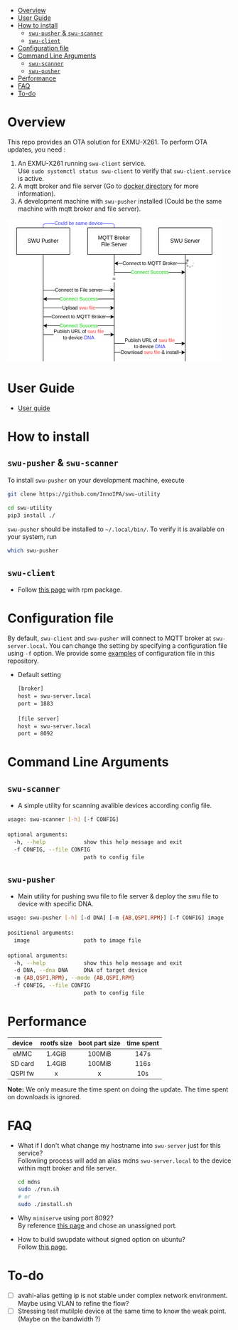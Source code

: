 - [Overview](#overview)
- [User Guide](#user-guide)
- [How to install](#how-to-install)
  - [`swu-pusher` \& `swu-scanner`](#swu-pusher--swu-scanner)
  - [`swu-client`](#swu-client)
- [Configuration file](#configuration-file)
- [Command Line Arguments](#command-line-arguments)
  - [`swu-scanner`](#swu-scanner)
  - [`swu-pusher`](#swu-pusher)
- [Performance](#performance)
- [FAQ](#faq)
- [To-do](#to-do)

# Overview
This repo provides an OTA solution for EXMU-X261. To perform OTA updates, you need :

1. An EXMU-X261 running `swu-client` service.  
  Use `sudo systemctl status swu-client` to verify that `swu-client.service` is active.
2. A mqtt broker and file server (Go to  [docker directory](https://github.com/InnoIPA/swu-utility/tree/main/docker) for more information).
3. A development machine with `swu-pusher` installed (Could be the same machine with mqtt broker and file server).

![](./docs/workflow.drawio.png)

# User Guide

- [User guide](https://github.com/InnoIPA/EXMU-X261-usermanual/blob/main/tocs/2.Software/OTA.md)

# How to install 
## `swu-pusher` & `swu-scanner`

To install `swu-pusher` on your development machine, execute

```bash
git clone https://github.com/InnoIPA/swu-utility
```
```bash
cd swu-utility
pip3 install ./
```

`swu-pusher` should be installed to `~/.local/bin/`. To verify it is available on your system, run

```bash
which swu-pusher
```

## `swu-client`

- Follow [this page](docs/rpm.md) with rpm package.

# Configuration file

By default, `swu-client` and `swu-pusher` will connect to MQTT broker at `swu-server.local`. You can change the setting by specifying a configuration file using `-f` option. We provide some [examples](https://github.com/InnoIPA/swu-utility/tree/main/src/swu_utility/config) of configuration file in this repository.

- Default setting
    ```bash
    [broker]
    host = swu-server.local
    port = 1883

    [file server]
    host = swu-server.local
    port = 8092
    ```

#  Command Line Arguments
## `swu-scanner`
- A simple utility for scanning avalible devices according config file.
```bash
usage: swu-scanner [-h] [-f CONFIG]

optional arguments:
  -h, --help            show this help message and exit
  -f CONFIG, --file CONFIG
                        path to config file
```
## `swu-pusher`
- Main utility for pushing swu file to file server & deploy the swu file to device with specific DNA.
```bash
usage: swu-pusher [-h] [-d DNA] [-m {AB,QSPI,RPM}] [-f CONFIG] image

positional arguments:
  image                 path to image file

optional arguments:
  -h, --help            show this help message and exit
  -d DNA, --dna DNA     DNA of target device
  -m {AB,QSPI,RPM}, --mode {AB,QSPI,RPM}
  -f CONFIG, --file CONFIG
                        path to config file
```

# Performance

| device |  rootfs size | boot part size | time spent |
|:------:|:------------:|:--------------:|:----------:|
|  eMMC  |    1.4GiB    |     100MiB     |    147s    |
|SD card |    1.4GiB    |     100MiB     |    116s    |
|QSPI fw |       x      |       x        |    10s     |

**Note:** We only measure the time spent on doing the update.
The time spent on downloads is ignored.

# FAQ
- What if I don't what change my hostname into `swu-server` just for this service?  
  Followiing process will add an alias mdns `swu-server.local` to the device within mqtt broker and file server.
  ```bash
  cd mdns
  sudo ./run.sh
  # or
  sudo ./install.sh
  ```

- Why `miniserve` using port 8092?   
  By reference [this page](https://www.iana.org/assignments/service-names-port-numbers/service-names-port-numbers.xhtml?search=&page=110) and chose an unassigned port.

- How to build swupdate without signed option on ubuntu?   
  Follow [this page](docs/swupdate_on_x86.md).

# To-do
- [ ] avahi-alias getting ip is not stable under complex network environment. Maybe using VLAN to refine the flow?
- [ ] Stressing test mutilple device at the same time to know the weak point. (Maybe on the bandwidth ?) 
